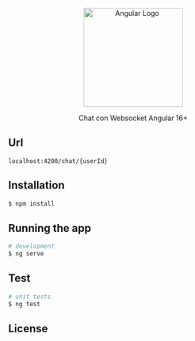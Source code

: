 <p align="center">
  <a href="http://nestjs.com/" target="blank"><img src="https://upload.wikimedia.org/wikipedia/commons/c/cf/Angular_full_color_logo.svg" width="200" alt="Angular Logo" /></a>
</p>

[circleci-image]: https://img.shields.io/circleci/build/github/nestjs/nest/master?token=abc123def456
[circleci-url]: https://circleci.com/gh/nestjs/nest

  <p align="center">Chat con Websocket Angular 16+</p>


## Url
```localhost:4200/chat/{userId}```

## Installation

```bash
$ npm install
```

## Running the app

```bash
# development
$ ng serve

```

## Test

```bash
# unit tests
$ ng test

```

## License

